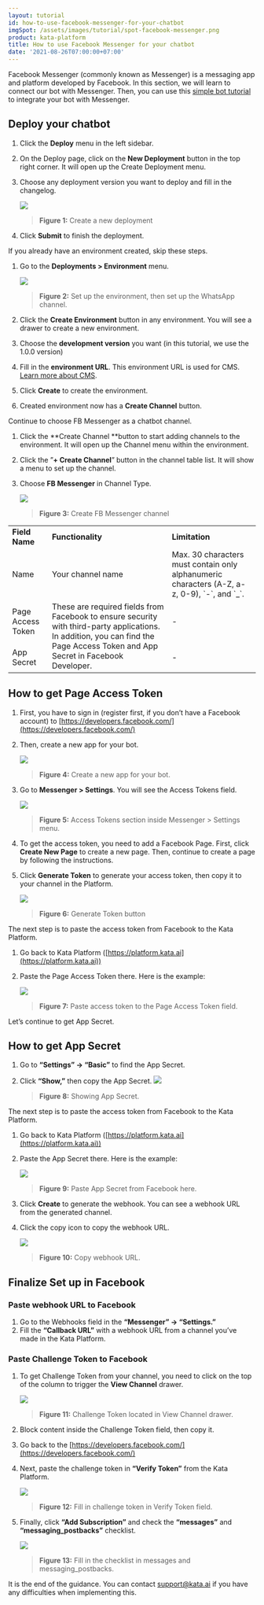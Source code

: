 ```yaml
---
layout: tutorial
id: how-to-use-facebook-messenger-for-your-chatbot
imgSpot: /assets/images/tutorial/spot-facebook-messenger.png
product: kata-platform
title: How to use Facebook Messenger for your chatbot
date: '2021-08-26T07:00:00+07:00'
---
```


Facebook Messenger (commonly known as Messenger) is a messaging app and platform developed by Facebook. In this section, we will learn to connect our bot with Messenger. Then, you can use this [simple bot tutorial](/kata-platform/documentation-content/start-your-first-chatbot) to integrate your bot with Messenger.

## Deploy your chatbot

1. Click the **Deploy** menu in the left sidebar.
2. On the Deploy page, click on the **New Deployment** button in the top right corner. It will open up the Create Deployment menu.
3. Choose any deployment version you want to deploy and fill in the changelog.

    ![](https://lh6.googleusercontent.com/pirqaBIBV5pgDCwlh0meA62oISQC-fpKylZtwIswegWd_H0WafUzhYAULwFgativywXNyx9Qyg-JcvqePHjl7Od-PJDrT5p1yDPD5O4jLIHD1ju7GGWFwbs6PuuEqnqyrCXgYsPc)

    > **Figure 1:** Create a new deployment

4. Click **Submit** to finish the deployment.

If you already have an environment created, skip these steps.

1.  Go to the **Deployments > Environment** menu.

    ![](https://lh6.googleusercontent.com/JRstpsCUtzt-fUbkVMmq84_XssMVqirY0B6b3ibh5oUdlHRkKsm5PFDp_-33unRrJhAbqi3_tQXXlSVo_Y9odjh5i2_xc51paF2qjVD3A7bUMxSIHXGPyfqNtmPHw2NeEY7GBR62)

    > **Figure 2:** Set up the environment, then set up the WhatsApp channel.

2.  Click the **Create Environment** button in any environment. You will see a drawer to create a new environment.
3.  Choose the **development version** you want (in this tutorial, we use the 1.0.0 version)
4.  Fill in the **environment URL**. This environment URL is used for CMS.[ Learn more about CMS](https://docs.kata.ai/cms-studio/about/').
5.  Click **Create** to create the environment.
6.  Created environment now has a **Create Channel** button.

Continue to choose FB Messenger as a chatbot channel.

1. Click the **Create Channel **button to start adding channels to the environment. It will open up the Channel menu within the environment.
2. Click the ”**+ Create Channel**” button in the channel table list. It will show a menu to set up the channel.
3. Choose **FB Messenger** in Channel Type.

    ![](https://lh3.googleusercontent.com/td1ymVbCSIVL4SgD8jWViUQ9tACf_e93zqR047EbaHhOjxu29w473bZ1C9CVtvbdxfGrlAQQY7xOVh63EwX3KMTPLnpcHjeYALpFwB2baBEh09g-N-RMbaUvb-l4qJxSaRlmHkP9)

    > **Figure 3:** Create FB Messenger channel

<table>
  <tr>
   <td>
    <strong>Field Name</strong>
   </td>
   <td>
    <strong>Functionality</strong>
   </td>
   <td>
    <strong>Limitation</strong>
   </td>
  </tr>
  <tr>
   <td>
    Name
   </td>
   <td>
    Your channel name
   </td>
   <td>
    Max. 30 characters must contain only alphanumeric characters (A-Z, a-z, 0-9), `-`, and `_`.
   </td>
  </tr>
  <tr>
   <td>
    Page Access Token
   </td>
   <td rowspan="2" >
    These are required fields from Facebook to ensure security with third-party applications. In addition, you can find the Page Access Token and App Secret in Facebook Developer.
   </td>
   <td>
    -
   </td>
  </tr>
  <tr>
   <td>
    App Secret
   </td>
   <td>
    -
   </td>
  </tr>
</table>

## How to get Page Access Token

1.  First, you have to sign in (register first, if you don’t have a Facebook account) to [https://developers.facebook.com/](https://developers.facebook.com/)
2.  Then, create a new app for your bot.

    ![](https://lh5.googleusercontent.com/BGmz6EAY4qfVL7UVC3eno0bzkKceAn1K4gXLJReovNL78LFyVK3a6lDj39m4kSmFhE97NkqrpZa3bNvCU3ohsfRC7RkpbRUCNnNFWu5F_DOyFa9eeMSDoQYu7rRvEIExF2j0R6x2)

    > **Figure 4:** Create a new app for your bot.

3.  Go to **Messenger > Settings**. You will see the Access Tokens field.

    ![](https://lh5.googleusercontent.com/1VcPoy4NknoTEERYPFP9x71gSO_Y7HNYCkzrFhME2WD03f278-NKQzTJK0bBiSXHZqM0Mkl06s5c_6yPRu8AxMaCNX7Xbi6cWhTZZuFEqgaUfWKsVn4l6hpE57LhjHkntRYtWqdf)

    > **Figure 5:** Access Tokens section inside Messenger > Settings menu.

4.  To get the access token, you need to add a Facebook Page. First, click **Create New Page** to create a new page. Then, continue to create a page by following the instructions.
5.  Click **Generate Token** to generate your access token, then copy it to your channel in the Platform.

    ![](https://lh5.googleusercontent.com/lNW3CBq_NqxTGs_4CJeOlis_ODDp7is5IO0UWBeFz7tUegk4RERynBmJh8pGuDd4E06mIiZhK0ISXyuMN0rKMB0on9s73r93JkFaYRNUzASkrQRA7GVpTLSmQTkM0LTKSVIhIt23)

    > **Figure 6:** Generate Token button

The next step is to paste the access token from Facebook to the Kata Platform.

1.  Go back to Kata Platform ([https://platform.kata.ai](https://platform.kata.ai))
2.  Paste the Page Access Token there. Here is the example:

    ![](https://lh3.googleusercontent.com/o-6x8m6t0J0p_4MJeJtl7B_ezDVtZ6CU55DZFuLTDrFUCIAdb0k2qNH0uoD0x-mgcWI2n0lXEwzuMGSnmsxKKm2KfsOSHilkcZA8XUF63nfn_yCgsKnDx3-JXedrxBXUj4pEXzlb)

    > **Figure 7:** Paste access token to the Page Access Token field.

Let’s continue to get App Secret.

## How to get App Secret

1. Go to **“Settings” → “Basic”** to find the App Secret.
2. Click **“Show,”** then copy the App Secret.
   ![](https://lh5.googleusercontent.com/wt10fIEZUBmFLKRsg5tGnDJaN8ssn3qKLNHElSZnLUFCIBiEBm9cVJdncdR3XuJ0ndnI8yKZZPWPblMaIMiRWUo0LNdHnqMvZxinVNFkjlowQ5vEEIkkLC0zzuRBE-L5BvL_zpWy)

    > **Figure 8:** Showing App Secret.

The next step is to paste the access token from Facebook to the Kata Platform.

1.  Go back to Kata Platform ([https://platform.kata.ai](https://platform.kata.ai))
2.  Paste the App Secret there. Here is the example:

    ![](https://lh5.googleusercontent.com/71FJSORECUYLLiVG2U0xD1JIT_OUfNfQfRdI971uSIsWQbK2RbdMWTRylPtRsLJxBUluvCUqbuNHKHgCSqk26ENDy2TWaVx8FxcHf9TX3VGZCK_CVMNAnOqcs5Vc2gOrFHefzGit)

    > **Figure 9:** Paste App Secret from Facebook here.

3.  Click **Create** to generate the webhook. You can see a webhook URL from the generated channel.
4.  Click the copy icon to copy the webhook URL.

    ![](https://lh6.googleusercontent.com/FKeuK2vrCDJKPFmz9G-tWSYMB9oBO66FC4sTj_-o7VRxmzG5yKjHIGKYc_6i08Dqrt-R5JloTVOh8EqALIP3VV6CJdDSsCPHud4JUiDaCSHEZANVGpJ-3QyKADQZpaeAzkzxshfx)

    > **Figure 10:** Copy webhook URL.

## Finalize Set up in Facebook

### Paste webhook URL to Facebook

1. Go to the Webhooks field in the **“Messenger” → “Settings.”**
2. Fill the **“Callback URL”** with a webhook URL from a channel you’ve made in the Kata Platform.

### Paste Challenge Token to Facebook

1. To get Challenge Token from your channel, you need to click on the top of the column to trigger the **View Channel** drawer.

    ![](https://lh5.googleusercontent.com/KLqklBmww0wUto-TFDOqliGafescDeaH5-k_vVW9rvlDOgdQGpzuZi-suSUP5bMU7_5hAiwghJrU6IuLxrCs12eAa0tVz11_UR6FoXnQ-G2kPhwQN6F2ePYFhi_u1axtLd9_WVgs)

    > **Figure 11:** Challenge Token located in View Channel drawer.

2. Block content inside the Challenge Token field, then copy it.
3. Go back to the [https://developers.facebook.com/](https://developers.facebook.com/)

4. Next, paste the challenge token in **“Verify Token”** from the Kata Platform.

    ![](https://lh4.googleusercontent.com/_jGjTFmSis0d-3EaRt1tlujc497JPNhsnZ1u0TH1arYNYH_de-NcmrhRNOXD0VUY9J-RQxMy23bgOhPfjR1KdDpCpY8m0DPwGnr4sPaUoKdgNBJgiwD1phrFXD42YOMpbv8OyZtc)

    > **Figure 12:** Fill in challenge token in Verify Token field.

5. Finally, click **“Add Subscription”** and check the **“messages”** and **“messaging_postbacks”** checklist.

    ![](https://lh3.googleusercontent.com/gnofrwknfi19LW7QUtlQte5PYRd641Us6dbT2JzaxFK94kAV6brBDIBbV3uGR52T8sTFBW3hyDlUuvfqcCmZmHifNQ8cKXe-yEgLU4KB5VSyh-5EoNNmz8Yw9oidaoIYl2jcL8sq)

    > **Figure 13:** Fill in the checklist in messages and messaging_postbacks.

It is the end of the guidance. You can contact [support@kata.ai](mailto:support@kata.ai) if you have any difficulties when implementing this.
